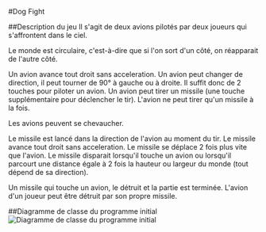 #Dog Fight

##Description du jeu
Il s'agit de deux avions pilotés par deux joueurs qui s'affrontent dans le ciel.

Le monde est circulaire, c'est-à-dire que si l'on sort d'un côté, on réapparait de l'autre côté.

Un avion avance tout droit sans acceleration. Un avion peut changer de direction, il peut tourner de 90° à gauche ou à
droite. Il suffit donc de 2 touches pour piloter un avion. Un avion peut tirer un missile (une touche supplémentaire
pour déclencher le tir). L'avion ne peut tirer qu'un missile à la fois.

Les avions peuvent se chevaucher.

Le missile est lancé dans la direction de l'avion au moment du tir. Le missile avance tout droit sans
acceleration. Le missile se déplace 2 fois plus vite que l'avion. Le missile disparait lorsqu'il touche un avion ou
lorsqu'il parcourt une distance égale à 2 fois la hauteur ou largeur du monde (tout dépend de sa direction).

Un missile qui touche un avion, le détruit et la partie est terminée. L'avion d'un joueur peut être détruit par son
propre missile.

##Diagramme de classe du programme initial
![Diagramme de classe du programme initial]()